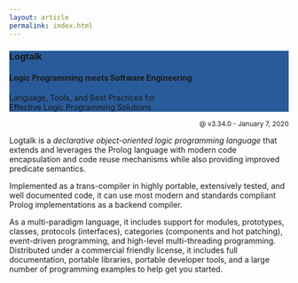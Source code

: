```yaml
---
layout: article
permalink: index.html
---
```


<div class="hero hero--center hero--dark" style="background-color: #295B9A;">
  <div class="hero__content">
    <h3>Logtalk</h3>
    <h4>Logic Programming meets Software Engineering</h4>
    <p>Language, Tools, and Best Practices for <br/> Effective Logic Programming Solutions</p>
  </div>
</div>

<p align="right" style="font-size:12px; padding:0px; margin:0px">@ v3.34.0 - January 7, 2020</p>

Logtalk is a *declarative object-oriented logic programming language*
that extends and leverages the Prolog language with modern code
encapsulation and code reuse mechanisms while also providing improved
predicate semantics.

Implemented as a trans-compiler in highly portable, extensively tested, and
well documented code, it can use most modern and standards compliant Prolog
implementations as a backend compiler.

As a multi-paradigm language, it includes support for modules,
prototypes, classes, protocols (interfaces), categories (components and
hot patching), event-driven programming, and high-level multi-threading
programming. Distributed under a commercial friendly license, it
includes full documentation, portable libraries, portable developer
tools, and a large number of programming examples to help get you
started.
